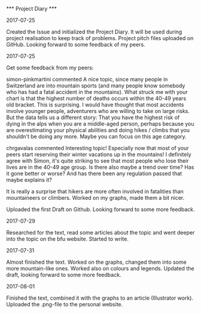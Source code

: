 *** Project Diary ***

2017-07-25

Created the Issue and initialized the Project Diary. It will be used during project realisation to keep track of problems. Project pitch files uploaded on GitHub. Looking forward to some feedback of my peers.

2017-07-25

Get some feedback from my peers:

simon-pinkmartini commented
A nice topic, since many people in Switzerland are into mountain sports (and many people know somebody who has had a fatal accident in the mountains). What struck me with your chart is that the highest number of deaths occurs within the 40-49 years old bracket. This is surprising. I would have thought that most accidents involve younger people, adventurers who are willing to take on large risks. But the data tells us a different story: That you have the highest risk of dying in the alps when you are a middle-aged person, perhaps because you are overestimating your physical abilities and doing hikes / climbs that you shouldn't be doing any more. Maybe you can focus on this age category.

chrgavalas commented
Interesting topic! Especially now that most of your peers start reserving their winter vacations up in the mountains! I definitely agree with Simon, it's quite striking to see that most people who lose their lives are in the 40-49 age group. Is there also maybe a trend over time? Has it gone better or worse? And has there been any regulation passed that maybe explains it?

It is really a surprise that hikers are more often involved in fatalities than mountaineers or climbers.
Worked on my graphs, made them a bit nicer.

Uploaded the first Draft on Github. Looking forward to some more feedback.

2017-07-29

Researched for the text, read some articles about the topic and went deeper into the topic on the bfu website. Started to write.

2017-07-31

Almost finished the text. Worked on the graphs, changed them into some more mountain-like ones. Worked also on colours and legends. Updated the draft, looking forward to some more feedback.

2017-08-01

Finished the text, combined it with the graphs to an article (Illustrator work). Uploaded the .png-file to the personal website.
